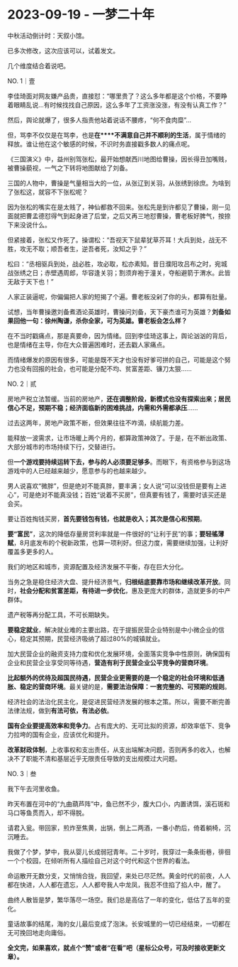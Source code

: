 # 2023-09-19 - 一梦二十年

中秋活动倒计时：天叙小馆。

已多次修改，这次应该可以，试着发文。

几个维度结合着说吧。

NO. 1｜壹

李佳琦面对网友嫌产品贵，直接怼：“哪里贵了？这么多年都是这个价格，不要睁着眼睛乱说...有时候找找自己原因，这么多年了工资涨没涨，有没有认真工作？”

然后，舆论就爆了，很多人指责他站着说话不腰疼，“何不食肉糜”...

但，骂李不仅仅是在骂李，也是**在****不满意自己并不顺利的生活**，属于情绪的释放。谁让他在这个敏感的时候，不识时务直接戳多数人的痛点呢。

《三国演义》中，益州别驾张松，最开始想献西川地图给曹操，因长得丑加嘴贱，被曹操藐视，一气之下转将地图献给了刘备。

三国的人物中，曹操是气量相当大的一位，从张辽到关羽，从张绣到徐庶。为啥到了张松这，就容不下张松呢？

因为张松的嘴实在是太贱了，神仙都救不回来。张松先是到许都见了曹操，刚一见面就把曹孟德怼得气到起身进了后堂，之后又再三地怼曹操，曹老板好脾气，按捺下来没说什么。

但紧接着，张松又作死了。操谓松：“吾视天下鼠辈犹草芥耳！大兵到处，战无不胜，攻无不取；顺吾者生，逆吾者死，汝知之乎？”

松曰：“丞相驱兵到处，战必胜，攻必取，松亦素知。昔日濮阳攻吕布之时，宛城战张绣之日；赤壁遇周郎，华容逢关羽；割须弃袍于潼关，夺船避箭于渭水。此皆无敌于天下也！”

人家正装逼呢，你偏偏把人家的短揭了个遍。曹老板没剁了你的头，都算有肚量。

试想，当年曹操邀刘备煮酒论英雄时，曹操问刘备，天下豪杰谁可为英雄？**刘备如果回他一句：徐州陶谦，杀你全家，可为英雄。曹老板会怎么样？**

在不当时戳痛点，那是真要命，因为情绪。回到李佳琦这事上，舆论汹汹的背后，也是情绪在主导，你在大众普遍困难时，还去戳人家痛点。

而情绪爆发的原因有很多，可能是既不天才也没有好爹可拼的自己，可能是这个努力也没有回报的社会，也可能是分配不均、贫富差距、镰刀太狠......

NO. 2｜贰

房地产税立法暂缓。当前的房地产，**还在调整阶段，新模式也没有探索出来；居民信心不足，预期不稳；经济面临新的困难挑战，内需和外需都承压**......

过去这两年，房地产政策不断，但效果往往不咋滴，续航能力差。

能释放一波需求，让市场暖上两个月的，都算政策神效了。于是，在不断出政策、大部分城市的市场持续下行，交替进行。

但**一个游戏要持续运转下去，参与的人必须要足够多**。而眼下，有资格参与到这场游戏中的人已经越来越少，愿意参与的也越来越少。

男人说喜欢“微胖”，但是绝对不能真胖，要丰满；女人说“可以没钱但是要有上进心”，可是绝对不能真没钱；百姓“说着不买房”，但真要有钱了，需要时该买还是会买。

要让百姓掏钱买房，**首先要钱包有钱，也就是收入；其次是信心和预期**。

**要“富民”**，这次的降低存量房贷利率就是一件很好的“让利于民”的事；**要轻徭薄赋**，8月底发布的个税新政策，也算一项利好。但这力度，需要继续加强，让利好覆盖多更多的人。

我们的地区和城市，资源配置及经济发展不平衡，存在巨大分化。

当务之急是稳住经济大盘、提升经济景气，**归根结底要靠市场和继续改革开放**。同时，**社会分配和贫富差距，有待进一步优化**，惠及更庞大的群体，造就更多的中产群体。

遗产税等再分配工具，不可长期缺失。

**要稳定就业**，解决就业难的主要出路，在于提振民营企业特别是中小微企业的信心，稳定其预期，民营经济吸纳了超过80%的城镇就业。

加大民营企业的融资支持力度和优化发展环境，全面落实竞争中性原则，确保国有企业和民营企业享受同等待遇，**营造有利于民营企业公平竞争的营商环境**。

**比起额外的优待及超国民待遇，民营企业更需要的是一个稳定的社会环境和低通胀、稳定的营商环境**。最关键的是，**需要法治保障：一套完整的、可预期的规则**。

经济社会的法治化民主化，是促进民营经济发展的根本之策。所以，需要不断完善法律法规，做到**有法可依，有法必依**。

**国有企业要提高效率和竞争力**。占有庞大的、无可比拟的资源，却效率低下、竞争力拉垮的国有企业，应该优化和提升。

**改革财政体制**，上收事权和支出责任，从支出端解决问题，否则再多的收入，也解决不了职能不清和基层近乎无限责任导致的支出规模过大问题。

NO. 3｜叁

我下午去河里收鱼。

昨天布置在河中的“九曲葫芦阵”中，鱼已然不少，腹大口小，内置诱饵，溪石斑和马口等鱼贯而入，却不得脱。

请君入瓮。带回家，煎炸至焦黄，出锅，倒上二两酒，一番小酌后，倚着躺椅，沉沉睡去。

我做了个梦，梦中，我从婴儿长成弱冠青年。二十岁时，我穿过一条条街巷，徘徊一个个校园，在倾听所有人描绘自己对这个时代和这个世界的看法。

命运散开无数分支，又悄悄合拢，我回望，来处已尽茫然。黄金时代的前夜，人人都在快进，人人都在遗忘，人人都夸我人中龙凤，我忍不住掐了掐人中，醒了。

曲终人散皆是梦，繁华落尽一场空。我们总是高估了一年的变化，低估了五年的变化。

童话故事的结尾，海的女儿最后变成了泡沫。长安城里的一切已经结束，一切都在无可挽回地走向庸俗。

**全文完，如果喜欢，就点个“赞”或者“在看”吧（星标公众号，可及时接收更新文章）。**